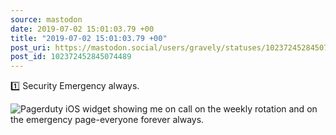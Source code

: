 ```yaml
---
source: mastodon
date: 2019-07-02 15:01:03.79 +00
title: "2019-07-02 15:01:03.79 +00"
post_uri: https://mastodon.social/users/gravely/statuses/102372452845074489
post_id: 102372452845074489
---
```

1️⃣ Security Emergency always.


![Pagerduty iOS widget showing me on call on the weekly rotation and on the emergency page-everyone forever always.](/images/16215605.png)

